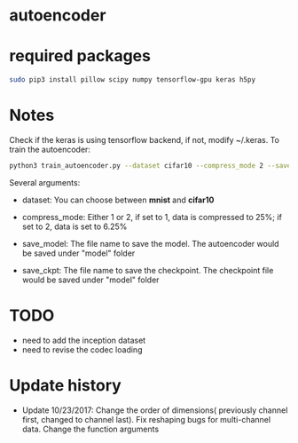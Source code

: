 # autoencoder

# required packages
``` bash
sudo pip3 install pillow scipy numpy tensorflow-gpu keras h5py
```

# Notes

Check if the keras is using tensorflow backend, if not, modify ~/.keras.
To train the autoencoder:

```bash
python3 train_autoencoder.py --dataset cifar10 --compress_mode 2 --save_prefix  cifar10 --batch_size 1000 --epochs 1000
```

Several arguments:

- dataset: You can choose between **mnist** and **cifar10**

- compress_mode: Either 1 or 2, if set to 1, data is compressed to 25%; if set to 2, data is set to 6.25%

- save_model: The file name to save the model. The autoencoder would be saved under "model" folder

- save_ckpt: The file name to save the checkpoint. The checkpoint file would be saved under "model" folder

# TODO

- need to add the inception dataset
- need to revise the codec loading



# Update history

- Update 10/23/2017: Change the order of dimensions( previously channel first, changed to channel last). Fix reshaping bugs for multi-channel data. Change the function arguments

